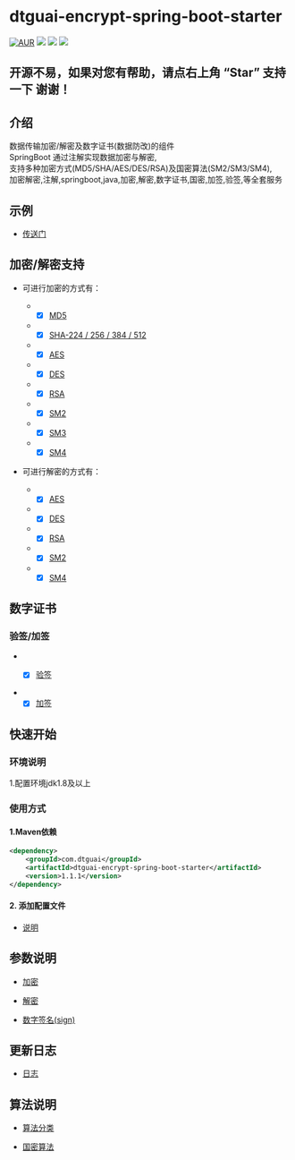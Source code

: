 # dtguai-encrypt-spring-boot-starter

[![AUR](https://img.shields.io/badge/license-Apache%20License%202.0-blue.svg)](https://gitee.com/gouliang/dtguai-encrypt-spring-boot-starter/blob/master/LICENSE)  [![](https://img.shields.io/badge/version-1.1.1-brightgreen.svg)](https://gitee.com/gouliang/dtguai-encrypt-spring-boot-starter)  [![](https://img.shields.io/badge/spring--boot-2.6.7-green.svg)](http://spring.io/projects/spring-boot)  [![](https://img.shields.io/badge/JDK-8+-green.svg)](https://www.oracle.com/technetwork/java/javase/downloads/index.html)

## 开源不易，如果对您有帮助，请点右上角 “Star” 支持一下 谢谢！

## 介绍

数据传输加密/解密及数字证书(数据防改)的组件  
SpringBoot 通过注解实现数据加密与解密,  
支持多种加密方式(MD5/SHA/AES/DES/RSA)及国密算法(SM2/SM3/SM4),  
加密解密,注解,springboot,java,加密,解密,数字证书,国密,加签,验签,等全套服务

##  示例

- [传送门](https://gitee.com/gouliang/dtguai-encrypt-spring-boot-starter/tree/master/dtguai-encrypt-example)


## 加密/解密支持

- 可进行加密的方式有：

    -
        - [x] [MD5](https://gitee.com/gouliang/dtguai-encrypt-spring-boot-starter/wikis/%E5%8A%A0%E5%AF%86/MD5)
    -
        - [x] [SHA-224 / 256 / 384 / 512](https://gitee.com/gouliang/dtguai-encrypt-spring-boot-starter/wikis/%E5%8A%A0%E5%AF%86/SHA-224,256,384,512)
    -
        - [x] [AES](https://gitee.com/gouliang/dtguai-encrypt-spring-boot-starter/wikis/%E5%8A%A0%E5%AF%86/AES)
    -
        - [x] [DES](https://gitee.com/gouliang/dtguai-encrypt-spring-boot-starter/wikis/%E5%8A%A0%E5%AF%86/DES)
    -
        - [x] [RSA](https://gitee.com/gouliang/dtguai-encrypt-spring-boot-starter/wikis/%E5%8A%A0%E5%AF%86/RSA)
    -
        - [x] [SM2](https://gitee.com/gouliang/dtguai-encrypt-spring-boot-starter/wikis/%E5%8A%A0%E5%AF%86/%E5%9B%BD%E5%AF%86/SM2)
    -
        - [x] [SM3](https://gitee.com/gouliang/dtguai-encrypt-spring-boot-starter/wikis/%E5%8A%A0%E5%AF%86/%E5%9B%BD%E5%AF%86/SM3)
    -
        - [x] [SM4](https://gitee.com/gouliang/dtguai-encrypt-spring-boot-starter/wikis/%E5%8A%A0%E5%AF%86/%E5%9B%BD%E5%AF%86/SM4)

- 可进行解密的方式有：

    -
        - [x] [AES](https://gitee.com/gouliang/dtguai-encrypt-spring-boot-starter/wikis/%E8%A7%A3%E5%AF%86/AES)
    -
        - [x] [DES](https://gitee.com/gouliang/dtguai-encrypt-spring-boot-starter/wikis/%E8%A7%A3%E5%AF%86/DES)
    -
        - [x] [RSA](https://gitee.com/gouliang/dtguai-encrypt-spring-boot-starter/wikis/%E8%A7%A3%E5%AF%86/RSA)
    -
        - [x] [SM2](https://gitee.com/gouliang/dtguai-encrypt-spring-boot-starter/wikis/%E8%A7%A3%E5%AF%86/%E5%9B%BD%E5%AF%86/SM2)
    -
        - [x] [SM4](https://gitee.com/gouliang/dtguai-encrypt-spring-boot-starter/wikis/%E8%A7%A3%E5%AF%86/%E5%9B%BD%E5%AF%86/SM4)

## 数字证书

### 验签/加签

-
    - [x] [验签](https://gitee.com/gouliang/dtguai-encrypt-spring-boot-starter/wikis/%E6%95%B0%E5%AD%97%E7%AD%BE%E5%90%8D/%E9%AA%8C%E7%AD%BE/sign)


-
    - [x] [加签](https://gitee.com/gouliang/dtguai-encrypt-spring-boot-starter/wikis/%E6%95%B0%E5%AD%97%E7%AD%BE%E5%90%8D/%E5%8A%A0%E7%AD%BE/SignOut)

## 快速开始

### 环境说明

1.配置环境jdk1.8及以上

### 使用方式

#### 1.Maven依赖

```xml
<dependency>
    <groupId>com.dtguai</groupId>
    <artifactId>dtguai-encrypt-spring-boot-starter</artifactId>
    <version>1.1.1</version>
</dependency>
```

#### 2. 添加配置文件

- [说明](https://gitee.com/gouliang/dtguai-encrypt-spring-boot-starter/wikis/%E9%85%8D%E7%BD%AE%E8%AF%B4%E6%98%8E)

## 参数说明

- [加密](https://gitee.com/gouliang/dtguai-encrypt-spring-boot-starter/wikis/%E5%8F%82%E6%95%B0%E8%AF%B4%E6%98%8E/%E5%8A%A0%E5%AF%86)

- [解密](https://gitee.com/gouliang/dtguai-encrypt-spring-boot-starter/wikis/%E5%8F%82%E6%95%B0%E8%AF%B4%E6%98%8E/%E8%A7%A3%E5%AF%86)

- [数字签名(sign)](https://gitee.com/gouliang/dtguai-encrypt-spring-boot-starter/wikis/%E5%8F%82%E6%95%B0%E8%AF%B4%E6%98%8E/%E7%AD%BE%E5%90%8D)

##  更新日志

- [日志](https://gitee.com/gouliang/dtguai-encrypt-spring-boot-starter/wikis/%E6%9B%B4%E6%96%B0%E8%AE%B0%E5%BD%95?sort_id=4355068)

## 算法说明

- [算法分类](https://gitee.com/gouliang/dtguai-encrypt-spring-boot-starter/wikis/%E7%AE%97%E6%B3%95%E5%88%86%E7%B1%BB%20?sort_id=4355085)

- [国密算法](https://gitee.com/gouliang/dtguai-encrypt-spring-boot-starter/wikis/%E5%9B%BD%E5%AF%86%E7%AE%97%E6%B3%95?sort_id=4355178)

